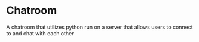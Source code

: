 # Chatroom
A chatroom that utilizes python run on a server that allows users to connect to and chat with each other
